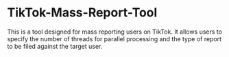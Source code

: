 # TikTok-Mass-Report-Tool
This is a tool designed for mass reporting users on TikTok. It allows users to specify the number of threads for parallel processing and the type of report to be filed against the target user.
